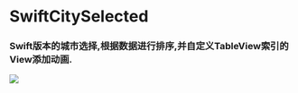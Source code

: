 # SwiftCitySelected
### Swift版本的城市选择,根据数据进行排序,并自定义TableView索引的View添加动画.
![](https://i.loli.net/2020/11/03/7SDGLTq2lvamQz5.jpg)


